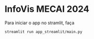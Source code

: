 # InfoVis MECAI 2024

Para iniciar o app no stramlit, faça
```
streamlit run app_streamlit/main.py 
```
